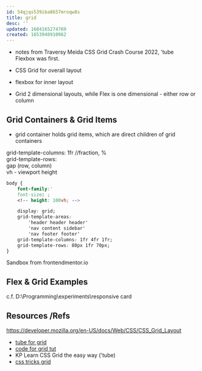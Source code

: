 ```yaml
---
id: 54qjqs539iba8657mroqw8s
title: grid
desc: ''
updated: 1684165274769
created: 1653948910962
---
```

- notes from Traversy Meida CSS Grid Crash Course 2022, 'tube  
Flexbox was first. 

- CSS Grid for overall layout 
- flexbox for inner layout

- Grid 2 dimensional layouts, while Flex is one dimensional - either row or column

## Grid Containers & Grid Items
- grid container holds grid items, which are direct children of grid containers

grid-template-columns: 1fr //fraction, %  
grid-template-rows:  
gap (row, column)  
vh - viewport height  

```css
body {
    font-family:'
    font-size: ;
    <!-- height: 100vh; -->

    display: grid;
    grid-template-areas:
        'header header header'
        'nav content sidebar'
        'nav footer footer'
    grid-template-columns: 1fr 4fr 1fr;
    grid-template-rows: 80px 1fr 70px;
}
```
Sandbox from frontendmentor.io
    
    

## Flex & Grid Examples
c.f. D:\Programming\experiments\responsive card  

## Resources /Refs
https://developer.mozilla.org/en-US/docs/Web/CSS/CSS_Grid_Layout  
- [tube for grid](https://youtu.be/sKFW3wek21Q) 
- [code for grid tut](https://github.com/kevin-powell/dynamic-grid-layout)
- KP Learn CSS Grid the easy way ('tube)
- [css tricks grid](https://css-tricks.com/snippets/css/complete-guide-grid/)